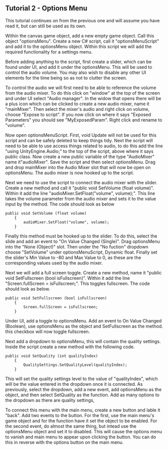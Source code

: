 ## Tutorial 2 - Options Menu

This tutorial continues on from the previous one and will assume you have read it, but can still be used as its own.

Within the canvas game object, add a new empty game object. Call this object "optionsMenu". Create a new C# script, call it "optionsMenuScript" and add it to the optionsMenu object. Within this script we will add the required functionality for a settings menu.

Before adding anything to the script, first create a slider, which can be found under UI, and add it under the optionsMenu. This will be used to control the audio volume. You may also wish to disable any other UI elements for the time being so as not to clutter the screen.

To control the audio we will first need to be able to reference the volume from the audio mixer. To do this click on "window" at the top of the screen and under UI select "Audio manager". In the widow that opens there will be a plus icon which can be clicked to create a new audio mixer, name it "mainMixer". Then select the mixer's audio and right click on volume, choose "Expose to script". If you now click on where it says "Exposed Parameters" you should see "MyExposedParam". Right click and rename to "volume".

Now open optionsMenuScript. First, void Update will not be used for this script and can be safely deleted to keep things tidy. Next the script will need to be able to use access things related to audio, to do this add the line "using UnityEngine.Audio;" to the top of the script, above where it says public class. Now create a new public variable of the type "AudioMixer" name it"audioMixer". Save the script and then select optionsMenu. Drag and drop mainMixer into the Audio Mixer slot that will now be open on optionsMenu. The audio mixer is now hooked up to the script.

Next we need to use the script to connect the audio mixer with the slider. Create a new method and call it "public void SetVolume (float volume)". Within it add the line "audioMixer.SetFloat("volume", volume);". This line takes the volume parameter from the audio mixer and sets it to the value input by the method. The code should look as below
```
public void SetVolume (float volume)
    {
        audioMixer.SetFloat("volume", volume);
    }
```
Finally this method must be hooked up to the slider. To do this, select the slide and add an event to "On Value Changed (Single)". Drag optionsMenu into the "None (Object)" slot. Then under the "No fuction" dropdown choose "SetVolume" under optionsMenuScript, Dynamic float. Finally set the slider's Min Value to -80 and Max Value to 0, as these are the corresponding values used by the audio mixer.

Next we will add a full screen toggle. Create a new method, name it "public void SetFullscreen (bool isFullscreen)". Within it add the line "Screen.fullScreen = isFullscreen;". This toggles fullscreen. The code should look as below.
```
public void SetFullscreen (bool isFullscreen)
    {
        Screen.fullScreen = isFullscreen;
    }
```
Under UI, add a toggle to optionsMenu. Add an event to On Value Changed (Boolean), use optionsMenu as the object and SetFullscreen as the method. this checkbox will now toggle fullscreen.

Next add a dropdown to optionsMenu, this will contain the quality settings. Inside the script create a new method with the following code.
```
public void SetQuality (int qualityIndex)
    {
        QualitySettings.SetQualityLevel(qualityIndex);
    }
```
This will set the quality settings level to the value of "qualityIndex", which will be the value entered in the dropdown once it is connected. As previously, select the dropdown, add a new event, add optionsMenu as the object, and then select SetQuality as the function. Add as many options to the dropdown as there are quality settings,

To connect this menu with the main menu, create a new button and lable it "back". Add two events to the button. For the first, use the main menu's game object and for the function have it set the object to be enabled. For the second event, do almost the same thing, but intead use the optionsMenu object and set it to disabled. This will cause the options menu to vanish and main menu to appear upon clicking the button. You can do this in reverse with the options button on the main menu.
